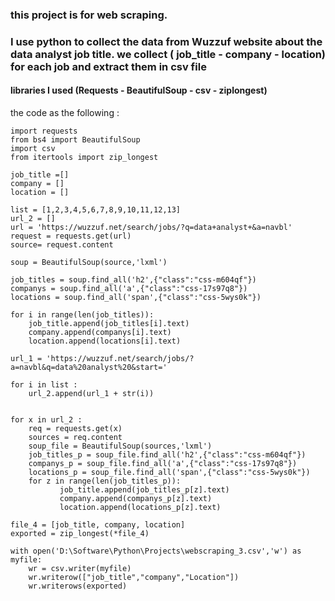 ### this project is for web scraping.
### I use python to collect the data from Wuzzuf website about the data analyst job title. we collect ( job_title - company - location) for each job and extract them in csv file
#### libraries I used (Requests - BeautifulSoup  - csv - ziplongest) 

the code as the following : 
``` 
import requests 
from bs4 import BeautifulSoup 
import csv
from itertools import zip_longest

job_title =[]
company = [] 
location = []

list = [1,2,3,4,5,6,7,8,9,10,11,12,13]
url_2 = []
url = 'https://wuzzuf.net/search/jobs/?q=data+analyst+&a=navbl'
request = requests.get(url)
source= request.content

soup = BeautifulSoup(source,'lxml') 

job_titles = soup.find_all('h2',{"class":"css-m604qf"})
companys = soup.find_all('a',{"class":"css-17s97q8"})
locations = soup.find_all('span',{"class":"css-5wys0k"})

for i in range(len(job_titles)):
    job_title.append(job_titles[i].text)
    company.append(companys[i].text)
    location.append(locations[i].text)
    
url_1 = 'https://wuzzuf.net/search/jobs/?a=navbl&q=data%20analyst%20&start='

for i in list :
    url_2.append(url_1 + str(i))
    

for x in url_2 :
    req = requests.get(x)
    sources = req.content
    soup_file = BeautifulSoup(sources,'lxml') 
    job_titles_p = soup_file.find_all('h2',{"class":"css-m604qf"})
    companys_p = soup_file.find_all('a',{"class":"css-17s97q8"})
    locations_p = soup_file.find_all('span',{"class":"css-5wys0k"})
    for z in range(len(job_titles_p)):
           job_title.append(job_titles_p[z].text)
           company.append(companys_p[z].text)
           location.append(locations_p[z].text)

file_4 = [job_title, company, location] 
exported = zip_longest(*file_4)
    
with open('D:\Software\Python\Projects\webscraping_3.csv','w') as myfile:
    wr = csv.writer(myfile)
    wr.writerow(["job_title","company","Location"])
    wr.writerows(exported)
```
